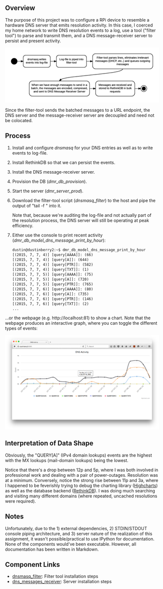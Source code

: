 ## Overview

The purpose of this project was to configure a RPi device to resemble a hardware DNS server that emits resolution activity. In this case, I coerced my home network to write DNS resolution events to a log, use a tool ("filter tool") to parse and transmit them, and a DNS message-receiver server to persist and present activity. 

![Flow Overview](flow_overview.png)

Since the filter-tool sends the batched messages to a URL endpoint, the DNS server and the message-receiver server are decoupled and need not be colocated.


## Process

1. Install and configure *dnsmasq* for your DNS entries as well as to write events to log-file.
2. Install RethinkDB so that we can persist the events.
3. Install the DNS message-receiver server.
4. Provision the DB (*dmr_db_provision*).
4. Start the server (*dmr_server_prod*).
5. Download the filter-tool script (*dnsmasq_filter*) to the host and pipe the output of "tail -f <log-file>" into it. 

   Note that, because we're auditing the log-file and not actually part of the resolution process, the DNS server will still be operating at peak efficiency.

6. Either use the console to print recent activity (*dmr_db_model_dns_message_print_by_hour*):

    ```
    dustin@dustinberry2:~$ dmr_db_model_dns_message_print_by_hour 
    [(2015, 7, 7, 4)] [query[AAAA]]: (66)
    [(2015, 7, 7, 4)] [query[A]]: (644)
    [(2015, 7, 7, 4)] [query[PTR]]: (582)
    [(2015, 7, 7, 4)] [query[TXT]]: (1)
    [(2015, 7, 7, 5)] [query[AAAA]]: (75)
    [(2015, 7, 7, 5)] [query[A]]: (720)
    [(2015, 7, 7, 5)] [query[PTR]]: (765)
    [(2015, 7, 7, 6)] [query[AAAA]]: (80)
    [(2015, 7, 7, 6)] [query[A]]: (735)
    [(2015, 7, 7, 6)] [query[PTR]]: (146)
    [(2015, 7, 7, 6)] [query[TXT]]: (2)
    ...
    ```

...or the webpage (e.g. http://localhost:81) to show a chart. Note that the webpage produces an interactive graph, where you can toggle the different types of events:

![DNS Activity Screenshot](dustinberry2_dns_activity_chart.png)


## Interpretation of Data Shape

Obviously, the "QUERY[A]" (IPv4 domain lookups) events are the highest with the MX lookups (mail-domain lookups) being the lowest. 

Notice that there's a drop between 12p and 5p, where I was both involved in professional work and dealing with a pair of power-outages. Resolution was at a minimum. Conversely, notice the strong rise between 11p and 3a, where I happened to be feverishly trying to debug the charting library ([Highcharts](http://www.highcharts.com)) as well as the database backend ([RethinkDB](http://www.rethinkdb.com)). I was doing much searching and visiting many different domains (where repeated, uncached resolutions were required).


## Notes

Unfortunately, due to the 1) external dependencies, 2) STDIN/STDOUT console piping architecture, and 3) server nature of the realization of this assignment, it wasn't possible/practical to use IPython for documentation. None of the components would've been executable. However, all documentation has been written in Markdown.


## Component Links

- [dnsmasq_filter](dnsmasq_filter/INSTALL.md): Filter tool installation steps
- [dns_messages_receiver](dns_messages_receiver/dmr/resources/INSTALL.md): Server installation steps
